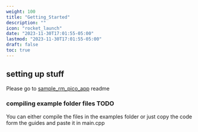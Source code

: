 ```yaml
---
weight: 100
title: "Getting_Started"
description: ""
icon: "rocket_launch"
date: "2023-11-30T17:01:55-05:00"
lastmod: "2023-11-30T17:01:55-05:00"
draft: false
toc: true
---
```


## setting up stuff

Please go to [sample_rm_pico_app](https://github.com/agmui/sample_rm_pico_app#sample_rm_pico_app) readme

### compiling example folder files TODO

You can either compile the files in the examples folder or just copy the code form the guides and paste it in main.cpp